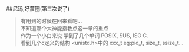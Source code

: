 ##尼玛,好蒙圈(第三次说了)
>有用到的时候在回来看吧... <br />
不知道哪个大神能指教点这一章的重点<br />
作为一个小白来说 学到了几个单词 POSIX, SUS, ISO C.<br />
看到几个c定义的结构 <unistd.h>中的 xxx_t eg:pid_t, size_t, ssize_t...
